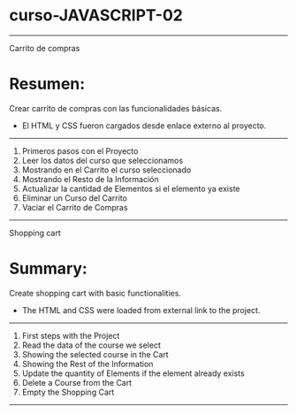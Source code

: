 # curso-JAVASCRIPT-02

---
Carrito de compras

# Resumen:
Crear carrito de compras con las funcionalidades básicas.

* El HTML y CSS fueron cargados desde enlace externo al proyecto.
---

1. Primeros pasos con el Proyecto
2. Leer los datos del curso que seleccionamos
3. Mostrando en el Carrito el curso seleccionado
4. Mostrando el Resto de la Información
5. Actualizar la cantidad de Elementos si el elemento ya existe
6. Eliminar un Curso del Carrito
7. Vaciar el Carrito de Compras
---

Shopping cart

# Summary:
Create shopping cart with basic functionalities.

* The HTML and CSS were loaded from external link to the project.
---

1. First steps with the Project
2. Read the data of the course we select
3. Showing the selected course in the Cart
4. Showing the Rest of the Information
5. Update the quantity of Elements if the element already exists
6. Delete a Course from the Cart
7. Empty the Shopping Cart
---
